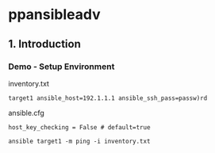 # ppansibleadv
## 1. Introduction
### Demo - Setup Environment
inventory.txt
```
target1 ansible_host=192.1.1.1 ansible_ssh_pass=passw)rd
```
ansible.cfg
```
host_key_checking = False # default=true
```
```
ansible target1 -m ping -i inventory.txt
```
